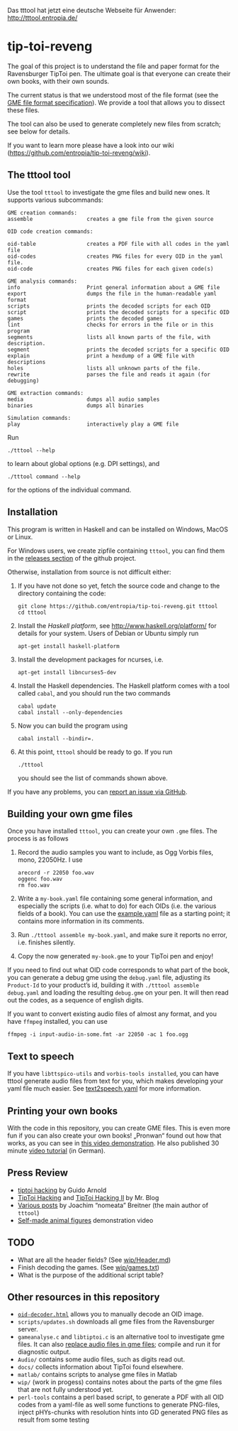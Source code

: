 Das tttool hat jetzt eine deutsche Webseite für Anwender: http://tttool.entropia.de/

tip-toi-reveng
==============


The goal of this project is to understand the file and paper format for the
Ravensburger TipToi pen. The ultimate goal is that everyone can create their
own books, with their own sounds.

The current status is that we understood most of the file format (see the
[GME file format specification](GME-Format.md)). We provide a tool that allows
you to dissect these files.

The tool can also be used to generate completely new files from scratch; see
below for details.

If you want to learn more please have a look into our wiki (https://github.com/entropia/tip-toi-reveng/wiki).

The tttool tool
---------------

Use the tool `tttool` to investigate the gme files and build new ones. It
supports various subcommands:

    GME creation commands:
    assemble                 creates a gme file from the given source

    OID code creation commands:

    oid-table                creates a PDF file with all codes in the yaml file
    oid-codes                creates PNG files for every OID in the yaml file.
    oid-code                 creates PNG files for each given code(s)

    GME analysis commands:
    info                     Print general information about a GME file
    export                   dumps the file in the human-readable yaml format
    scripts                  prints the decoded scripts for each OID
    script                   prints the decoded scripts for a specific OID
    games                    prints the decoded games
    lint                     checks for errors in the file or in this program
    segments                 lists all known parts of the file, with description.
    segment                  prints the decoded scripts for a specific OID
    explain                  print a hexdump of a GME file with descriptions
    holes                    lists all unknown parts of the file.
    rewrite                  parses the file and reads it again (for debugging)

    GME extraction commands:
    media                    dumps all audio samples
    binaries                 dumps all binaries

    Simulation commands:
    play                     interactively play a GME file

Run

    ./tttool --help

to learn about global options (e.g. DPI settings), and

    ./tttool command --help

for the options of the individual command.

Installation
------------

This program is written in Haskell and can be installed on Windows, MacOS or Linux.

For Windows users, we create zipfile containing `tttool`, you can find them in
the [releases section](https://github.com/entropia/tip-toi-reveng/releases) of
the github project.

Otherwise, installation from source is not difficult either:

 1. If you have not done so yet, fetch the source code and change to the
    directory containing the code:

        git clone https://github.com/entropia/tip-toi-reveng.git tttool
        cd tttool

 2. Install the *Haskell platform*, see http://www.haskell.org/platform/
    for details for your system. Users of Debian or Ubuntu simply run

        apt-get install haskell-platform

 3. Install the development packages for ncurses, i.e.

        apt-get install libncurses5-dev

 4. Install the Haskell dependencies. The Haskell platform comes with a tool
    called `cabal`, and you should run the two commands

        cabal update
        cabal install --only-dependencies

 5. Now you can build the program using

        cabal install --bindir=.

 6. At this point, `tttool` should be ready to go. If you run

        ./tttool

    you should see the list of commands shown above.

If you have any problems, you can [report an issue via GitHub](https://github.com/entropia/tip-toi-reveng/issues).

Building your own gme files
---------------------------

Once you have installed `tttool`, you can create your own `.gme` files. The
process is as follows

 1. Record the audio samples you want to include, as Ogg Vorbis files, mono, 22050Hz. I use

        arecord -r 22050 foo.wav
        oggenc foo.wav
        rm foo.wav

 2. Write a `my-book.yaml` file containing some general information, and especially
    the scripts (i.e. what to do) for each OIDs (i.e. the various fields of a
    book). You can use the [example.yaml](example.yaml) file as a starting
    point; it contains more information in its comments.

 3. Run `./tttool assemble my-book.yaml`, and make sure it reports no error, i.e.
    finishes silently.

 4. Copy the now generated `my-book.gme` to your TipToi pen and enjoy!

If you need to find out what OID code corresponds to what part of the book, you
can generate a debug gme using the `debug.yaml` file, adjusting its
`Product-Id` to your product’s id, building it with `./tttool assemble
debug.yaml` and loading the resulting `debug.gme` on your pen.  It will then
read out the codes, as a sequence of english digits.

If you want to convert existing audio files of almost any format, and you have
`ffmpeg` installed, you can use 

    ffmpeg -i input-audio-in-some.fmt -ar 22050 -ac 1 foo.ogg

Text to speech
--------------

If you have `libttspico-utils` and `vorbis-tools installed`, you can have tttool
generate audio files from text for you, which makes developing your yaml file
much easier. See [text2speech.yaml](text2speech.yaml) for more information.

Printing your own books
-----------------------

With the code in this repository, you can create GME files. This is even more
fun if you can also create your own books! „Pronwan“ found out how that works,
as you can see in [this video demonstration](http://youtu.be/KC97F4PfNhk). He
also published 30 minute [video tutorial](http://youtu.be/4AjvjFM8GzM) (in
German).

Press Review
------------

 * [tiptoi hacking](https://blogs.fsfe.org/guido/2014/05/tiptoi-hacking-und-systemanforderungen/) by Guido Arnold
 * [TipToi Hacking](http://www.nerd.junetz.de/blogbox/index.php?/archives/1377-TipToi-Hacking.html) and [TipToi Hacking II](http://www.nerd.junetz.de/blogbox/index.php?/archives/1378-TipToi-Hacking-II.html) by Mr. Blog
 * [Various posts](https://www.joachim-breitner.de/blog/tag/Tiptoi) by Joachim “nomeata” Breitner (the main author of `tttool`)
 * [Self-made animal figures](https://www.youtube.com/watch?v=Yic57Y9VORA&app=desktop) demonstration video

TODO
----

 * What are all the header fields? (See [wip/Header.md](wip/Header.md))
 * Finish decoding the games. (See [wip/games.txt](wip/games.txt))
 * What is the purpose of the additional script table?

Other resources in this repository
----------------------------------

 * [`oid-decoder.html`](http://htmlpreview.github.io/?https://github.com/entropia/tip-toi-reveng/blob/master/oid-decoder.html) allows you to manually decode an OID image.
 * `scripts/updates.sh` downloads all gme files from the Ravensburger server.
 * `gameanalyse.c` and `libtiptoi.c` is an alternative tool to investigate gme
   files. It can also [replace audio files in gme files](Audio/README.md);
   compile and run it for diagnostic output.
 * `Audio/` contains some audio files, such as digits read out.
 * `docs/` collects information about TipToi found elsewhere.
 * `matlab/` contains scripts to analyse gme files in Matlab
 * `wip/` (work in progess) contains notes about the parts of the gme files that are not
   fully understood yet.
 * `perl-tools` contains a perl based script, to generate a PDF with all OID codes from a yaml-file as well some functions to generate PNG-files, inject pHYs-chunks with resolution hints into GD generated PNG files as result from some testing

